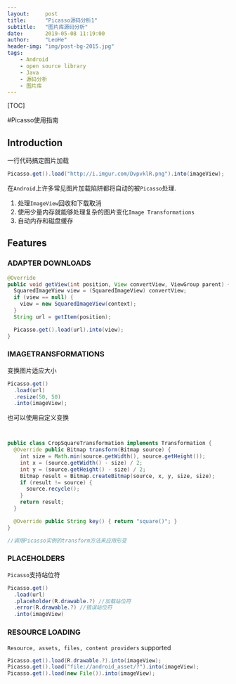 ```yaml
---
layout:     post
title:      "Picasso源码分析1"
subtitle:   "图片库源码分析"
date:       2019-05-08 11:19:00
author:     "LeoHe"
header-img: "img/post-bg-2015.jpg"
tags:
    - Android
    - open source library
    - Java
    - 源码分析	
    - 图片库
---
```




[TOC]

#Picasso使用指南

## Introduction

一行代码搞定图片加载

```java
Picasso.get().load("http://i.imgur.com/DvpvklR.png").into(imageView);
```

在`Android`上许多常见图片加载陷阱都将自动的被`Picasso`处理.

1. 处理`ImageView`回收和下载取消
2. 使用少量内存就能够处理复杂的图片变化`Image Transformations`
3. 自动内存和磁盘缓存

## Features

### ADAPTER DOWNLOADS

```java
@Override 
public void getView(int position, View convertView, ViewGroup parent) {
  SquaredImageView view = (SquaredImageView) convertView;
  if (view == null) {
    view = new SquaredImageView(context);
  }
  String url = getItem(position);

  Picasso.get().load(url).into(view);
}
```

### IMAGETRANSFORMATIONS

变换图片适应大小

```java
Picasso.get()
  .load(url)
  .resize(50, 50)
  .into(imageView);
```

也可以使用自定义变换

```java


public class CropSquareTransformation implements Transformation {
  @Override public Bitmap transform(Bitmap source) {
    int size = Math.min(source.getWidth(), source.getHeight());
    int x = (source.getWidth() - size) / 2;
    int y = (source.getHeight() - size) / 2;
    Bitmap result = Bitmap.createBitmap(source, x, y, size, size);
    if (result != source) {
      source.recycle();
    }
    return result;
  }

  @Override public String key() { return "square()"; }
}

//调用Picasso实例的transform方法来应用形变
```



### PLACEHOLDERS

`Picasso`支持站位符

```java
Picasso.get()
  .load(url)
  .placeholder(R.drawable.?) //加载站位符
  .error(R.drawable.?) //错误站位符
  .into(imageView)
```



### RESOURCE LOADING

`Resource, assets, files, content providers` supported

```java
Picasso.get().load(R.drawable.?).into(imageView);
Picasso.get().load("file://android_asset/?").into(imageView);
Picasso.get().load(new File()).into(imageView);
```

